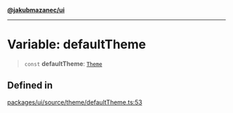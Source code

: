 [**@jakubmazanec/ui**](../README.md)

---

# Variable: defaultTheme

> `const` **defaultTheme**: [`Theme`](../type-aliases/Theme.md)

## Defined in

[packages/ui/source/theme/defaultTheme.ts:53](https://github.com/jakubmazanec/tools/blob/a4967209f10f2b04ade958bd873ac46f1290cee7/packages/ui/source/theme/defaultTheme.ts#L53)
